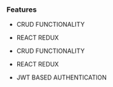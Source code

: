 
### Features

* CRUD FUNCTIONALITY
* REACT REDUX




* CRUD FUNCTIONALITY
* REACT REDUX
* JWT BASED AUTHENTICATION
